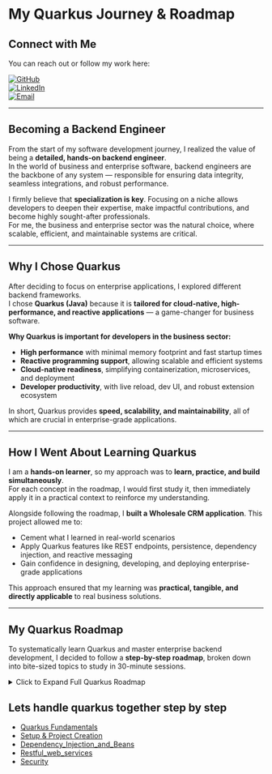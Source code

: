 # My Quarkus Journey & Roadmap

## Connect with Me

You can reach out or follow my work here:

[![GitHub](https://img.shields.io/badge/GitHub-rosycode01-black?logo=github)](https://github.com/rosycode01)  
[![LinkedIn](https://img.shields.io/badge/LinkedIn-Rose%20Muragu-blue?logo=linkedin)](https://www.linkedin.com/in/rosycode01/)  
[![Email](https://img.shields.io/badge/Email-rosemuragu4@gmail.com-red?logo=gmail)](mailto:rosemuragu4@gmail.com)

---

## Becoming a Backend Engineer

From the start of my software development journey, I realized the value of being a **detailed, hands-on backend engineer**.  
In the world of business and enterprise software, backend engineers are the backbone of any system — responsible for ensuring data integrity, seamless integrations, and robust performance.

I firmly believe that **specialization is key**. Focusing on a niche allows developers to deepen their expertise, make impactful contributions, and become highly sought-after professionals.  
For me, the business and enterprise sector was the natural choice, where scalable, efficient, and maintainable systems are critical.

---

## Why I Chose Quarkus

After deciding to focus on enterprise applications, I explored different backend frameworks.  
I chose **Quarkus (Java)** because it is **tailored for cloud-native, high-performance, and reactive applications** — a game-changer for business software.

**Why Quarkus is important for developers in the business sector:**

- **High performance** with minimal memory footprint and fast startup times
- **Reactive programming support**, allowing scalable and efficient systems
- **Cloud-native readiness**, simplifying containerization, microservices, and deployment
- **Developer productivity**, with live reload, dev UI, and robust extension ecosystem

In short, Quarkus provides **speed, scalability, and maintainability**, all of which are crucial in enterprise-grade applications.

---

## How I Went About Learning Quarkus

I am a **hands-on learner**, so my approach was to **learn, practice, and build simultaneously**.  
For each concept in the roadmap, I would first study it, then immediately apply it in a practical context to reinforce my understanding.

Alongside following the roadmap, I **built a Wholesale CRM application**. This project allowed me to:

- Cement what I learned in real-world scenarios
- Apply Quarkus features like REST endpoints, persistence, dependency injection, and reactive messaging
- Gain confidence in designing, developing, and deploying enterprise-grade applications

This approach ensured that my learning was **practical, tangible, and directly applicable** to real business solutions.

---

## My Quarkus Roadmap

To systematically learn Quarkus and master enterprise backend development, I decided to follow a **step-by-step roadmap**, broken down into bite-sized topics to study in 30-minute sessions.

<details>
<summary>Click to Expand Full Quarkus Roadmap</summary>

### Quarkus Fundamentals

1. What is Quarkus
2. Benefits of Quarkus
3. Quarkus architecture overview
4. Difference between Quarkus and Spring Boot
5. Quarkus reactive vs imperative programming
6. Quarkus native image concept
7. Quarkus container-first approach
8. Understanding Quarkus build time vs runtime

### Setup and Project Creation

9. Installing Quarkus SDK
10. Setting up IDE for Quarkus
11. Installing VS Code Quarkus plugin
12. Installing IntelliJ Quarkus plugin
13. Creating a new Quarkus project with Maven
14. Understanding Quarkus project folder structure
15. Exploring src main java folder
16. Exploring resources folder
17. Understanding pom.xml
18. Running Quarkus app using mvn quarkus:dev
19. Live reload feature in Quarkus
20. Packaging Quarkus app with mvn package

### Dependency Injection and Beans

21. Introduction to Dependency Injection
22. Using @Inject annotation
23. Using @ApplicationScoped annotation
24. Using @Singleton annotation
25. Using @RequestScoped annotation
26. Using @Dependent scope
27. Understanding bean lifecycle
28. Producing custom beans with @Produces
29. Qualifiers for bean injection
30. Injecting configuration properties into beans

### RESTful Web Services

31. Introduction to REST endpoints
32. Creating REST endpoint with @Path
33. Creating GET endpoint with @GET
34. Creating POST endpoint with @POST
35. Creating PUT endpoint with @PUT
36. Creating DELETE endpoint with @DELETE
37. Returning JSON with @Produces MediaType.APPLICATION_JSON
38. Consuming JSON with @Consumes MediaType.APPLICATION_JSON
39. Using @PathParam to read URL parameters
40. Using @QueryParam to read query parameters
41. Handling HTTP headers with @HeaderParam
42. Returning custom HTTP response codes
43. Using Response object in endpoints
44. Exception handling with @ApplicationException
45. Custom ExceptionMapper
46. Combining validation and exception handling

### Validation

47. Introduction to input validation
48. Validating with @NotNull
49. Validating with @Size
50. Validating with @Email
51. Validating with @Pattern
52. Validating numeric ranges with @Min and @Max
53. Grouped validations
54. Custom validation annotations
55. Handling validation errors in REST endpoints

### Persistence with JPA and Hibernate

56. Introduction to Hibernate ORM
57. Adding database dependency for PostgreSQL
58. Adding database dependency for MySQL
59. Creating Entity class with @Entity
60. Using @Id for primary key
61. Using @GeneratedValue for auto IDs
62. Mapping columns with @Column
63. Mapping table names with @Table
64. One-to-One relationship with @OneToOne
65. One-to-Many relationship with @OneToMany
66. Many-to-One relationship with @ManyToOne
67. Many-to-Many relationship with @ManyToMany
68. Creating Panache repository
69. Using CRUD methods in Panache repository
70. Persisting an entity
71. Fetching entities with findAll
72. Fetching entity by ID
73. Updating entities
74. Deleting entities
75. Writing custom queries with Panache

### Configuration

76. Introduction to application.properties
77. Setting basic configuration values
78. Using dev profile
79. Using test profile
80. Using prod profile
81. Reading environment variables
82. Overriding properties with env variables
83. Injecting config values with @ConfigProperty
84. Creating custom config classes
85. Runtime vs build time configuration

### Reactive Programming

86. Introduction to reactive programming
87. Understanding Uni type
88. Understanding Multi type
89. Reactive REST endpoint with Uni
90. Reactive REST endpoint with Multi
91. Combining Uni and Multi
92. Error handling in reactive endpoints
93. Integrating reactive persistence

### REST Client

94. Introduction to REST client
95. Creating REST client with @RestClient
96. Calling external REST APIs
97. Handling response errors in REST client
98. Using REST client with JSON mapping
99. REST client configuration properties

### Messaging

100. Introduction to reactive messaging
101. Producing Kafka events
102. Consuming Kafka events
103. Using @Channel annotation
104. Configuring channels in application.properties
105. Handling messages asynchronously

### Health and Metrics

106. Introduction to health checks
107. Creating health check with @Health
108. Liveness and readiness probes
109. Introduction to metrics
110. Using @Gauge annotation
111. Using @Timed annotation
112. Custom metrics with MicroProfile

### Security

113. Introduction to security
114. Securing endpoints with roles
115. Using @RolesAllowed annotation
116. JWT authentication basics
117. Quarkus OIDC extension
118. Using Keycloak with Quarkus
119. OAuth2 authentication
120. Securing REST clients

### GraphQL

121. Introduction to GraphQL
122. Creating GraphQL endpoint
123. Query resolvers
124. Mutation resolvers
125. Using GraphQL schema files

### Caching

126. Introduction to caching
127. Using @CacheResult
128. Using @CacheInvalidate
129. Using @CacheKey annotation
130. Configuring cache expiration

### Scheduling and Jobs

131. Introduction to scheduling
132. Using @Scheduled annotation
133. Scheduling at fixed intervals
134. Scheduling with cron expressions
135. Dynamic scheduling

### Testing

136. Writing unit tests with JUnit
137. Using @QuarkusTest annotation
138. Mocking beans with @InjectMock
139. Integration testing
140. Using REST Assured for REST testing
141. Testing database with Panache

### Native Image and Deployment

142. Introduction to native image
143. Building native executable
144. Optimizing native image
145. Understanding containerization
146. Dockerizing Quarkus application
147. Deploying Quarkus app to Docker
148. Deploying Quarkus app to Kubernetes
149. Deploying Quarkus app to OpenShift
150. Quarkus cloud-native best practices

### Extensions and Advanced Concepts

151. Using Quarkus extensions
152. Installing extensions with Maven
153. Reactive messaging extension
154. RESTEasy Reactive extension
155. Hibernate ORM Panache extension
156. GraphQL extension
157. Kafka extension
158. Security extension
159. Dev UI extension
160. Quarkus Dev Services for databases

### Observability and Monitoring

161. Logging in Quarkus
162. Structured logging
163. Distributed tracing
164. Using OpenTelemetry
165. Monitoring metrics via Prometheus
166. Exposing health endpoints
167. Exposing metrics endpoints

</details>

## Lets handle quarkus together step by step

- [Quarkus Fundamentals](quarkus_fundamentals.md)
- [Setup & Project Creation](setup_project_creation.md)
- [Dependency_Injection_and_Beans](Dependency_Injection_and_Beans.md)
- [Restful_web_services](Restful_web_services.md)
- [Security](Security.md)
